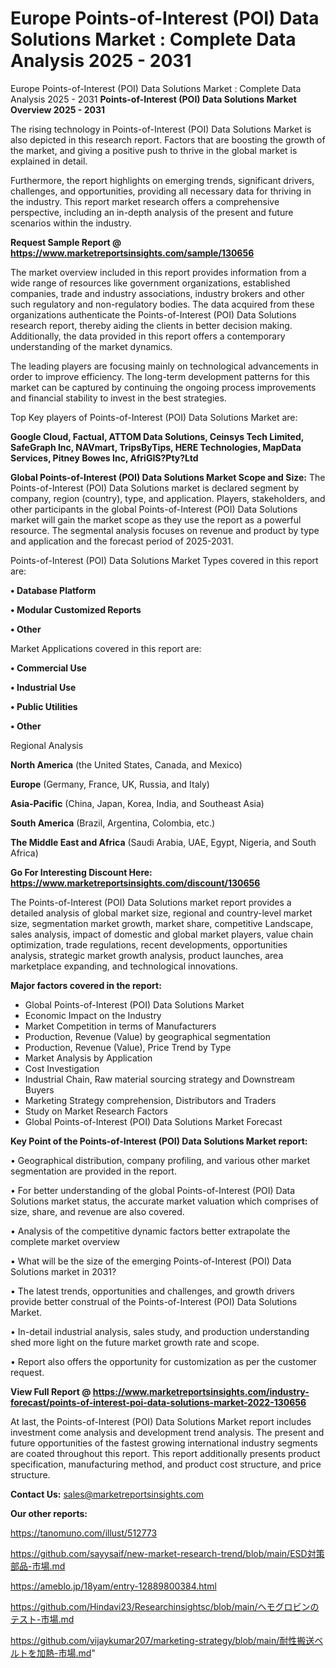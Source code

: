 # Europe Points-of-Interest (POI) Data Solutions Market : Complete Data Analysis 2025 - 2031
Europe Points-of-Interest (POI) Data Solutions Market : Complete Data Analysis 2025 - 2031
<Strong> Points-of-Interest (POI) Data Solutions Market Overview 2025 - 2031</strong>

The rising technology in Points-of-Interest (POI) Data Solutions Market is also depicted in this research report. Factors that are boosting the growth of the market, and giving a positive push to thrive in the global market is explained in detail.

Furthermore, the report highlights on emerging trends, significant drivers, challenges, and opportunities, providing all necessary data for thriving in the industry. This report market research offers a comprehensive perspective, including an in-depth analysis of the present and future scenarios within the industry.

<strong>Request Sample Report @ <a href=https://www.marketreportsinsights.com/sample/130656>https://www.marketreportsinsights.com/sample/130656</a></strong>

The market overview included in this report provides information from a wide range of resources like government organizations, established companies, trade and industry associations, industry brokers and other such regulatory and non-regulatory bodies. The data acquired from these organizations authenticate the Points-of-Interest (POI) Data Solutions research report, thereby aiding the clients in better decision making. Additionally, the data provided in this report offers a contemporary understanding of the market dynamics.

The leading players are focusing mainly on technological advancements in order to improve efficiency. The long-term development patterns for this market can be captured by continuing the ongoing process improvements and financial stability to invest in the best strategies.

Top Key players of Points-of-Interest (POI) Data Solutions Market are:

<strong>Google Cloud, Factual, ATTOM Data Solutions, Ceinsys Tech Limited, SafeGraph Inc, NAVmart, TripsByTips, HERE Technologies, MapData Services, Pitney Bowes Inc, AfriGIS?Pty?Ltd</strong>

<strong><b>Global Points-of-Interest (POI) Data Solutions Market Scope and Size:</b></strong>
The Points-of-Interest (POI) Data Solutions market is declared segment by company, region (country), type, and application. Players, stakeholders, and other participants in the global Points-of-Interest (POI) Data Solutions market will gain the market scope as they use the report as a powerful resource. The segmental analysis focuses on revenue and product by type and application and the forecast period of 2025-2031.

Points-of-Interest (POI) Data Solutions Market Types covered in this report are:

<strong>• Database Platform

• Modular Customized Reports

• Other</strong>

Market Applications covered in this report are:

<strong>• Commercial Use

• Industrial Use

• Public Utilities

• Other</strong> 

Regional Analysis

<strong>North America</strong> (the United States, Canada, and Mexico)

<strong>Europe</strong> (Germany, France, UK, Russia, and Italy)

<strong>Asia-Pacific</strong> (China, Japan, Korea, India, and Southeast Asia)

<strong>South America</strong> (Brazil, Argentina, Colombia, etc.)

<strong>The Middle East and Africa</strong> (Saudi Arabia, UAE, Egypt, Nigeria, and South Africa)

<strong>Go For Interesting Discount Here: <a href=https://www.marketreportsinsights.com/discount/130656>https://www.marketreportsinsights.com/discount/130656</a></strong>

The Points-of-Interest (POI) Data Solutions market report provides a detailed analysis of global market size, regional and country-level market size, segmentation market growth, market share, competitive Landscape, sales analysis, impact of domestic and global market players, value chain optimization, trade regulations, recent developments, opportunities analysis, strategic market growth analysis, product launches, area marketplace expanding, and technological innovations.

<strong><b>Major factors covered in the report:</b></strong>
<ul>
  <li>Global Points-of-Interest (POI) Data Solutions Market </li>
  <li>Economic Impact on the Industry</li>
  <li>Market Competition in terms of Manufacturers</li>
  <li>Production, Revenue (Value) by geographical segmentation</li>
  <li>Production, Revenue (Value), Price Trend by Type</li>
  <li>Market Analysis by Application</li>
  <li>Cost Investigation</li>
  <li>Industrial Chain, Raw material sourcing strategy and Downstream Buyers</li>
  <li>Marketing Strategy comprehension, Distributors and Traders</li>
  <li>Study on Market Research Factors</li>
  <li>Global Points-of-Interest (POI) Data Solutions Market Forecast</li>
</ul>

<strong><b>Key Point of the Points-of-Interest (POI) Data Solutions Market report:</b></strong>

• Geographical distribution, company profiling, and various other market segmentation are provided in the report.

• For better understanding of the global Points-of-Interest (POI) Data Solutions market status, the accurate market valuation which comprises of size, share, and revenue are also covered.

• Analysis of the competitive dynamic factors better extrapolate the complete market overview

• What will be the size of the emerging Points-of-Interest (POI) Data Solutions market in 2031?

• The latest trends, opportunities and challenges, and growth drivers provide better construal of the Points-of-Interest (POI) Data Solutions Market.

• In-detail industrial analysis, sales study, and production understanding shed more light on the future market growth rate and scope.

• Report also offers the opportunity for customization as per the customer request.

<strong><b>View Full Report @ <a href=https://www.marketreportsinsights.com/industry-forecast/points-of-interest-poi-data-solutions-market-2022-130656>https://www.marketreportsinsights.com/industry-forecast/points-of-interest-poi-data-solutions-market-2022-130656</a></b></strong>


At last, the Points-of-Interest (POI) Data Solutions Market report includes investment come analysis and development trend analysis. The present and future opportunities of the fastest growing international industry segments are coated throughout this report. This report additionally presents product specification, manufacturing method, and product cost structure, and price structure.

<strong>Contact Us:</strong>
sales@marketreportsinsights.com

<strong>Our other reports:</strong>

<a href=https://tanomuno.com/illust/512773>https://tanomuno.com/illust/512773</a>

<a href=https://github.com/sayysaif/new-market-research-trend/blob/main/ESD対策部品-市場.md>https://github.com/sayysaif/new-market-research-trend/blob/main/ESD対策部品-市場.md</a>

<a href=https://ameblo.jp/18yam/entry-12889800384.html>https://ameblo.jp/18yam/entry-12889800384.html</a>

<a href=https://github.com/Hindavi23/Researchinsightsc/blob/main/ヘモグロビンのテスト-市場.md>https://github.com/Hindavi23/Researchinsightsc/blob/main/ヘモグロビンのテスト-市場.md</a>

<a href=https://github.com/vijaykumar207/marketing-strategy/blob/main/耐性搬送ベルトを加熱-市場.md>https://github.com/vijaykumar207/marketing-strategy/blob/main/耐性搬送ベルトを加熱-市場.md</a>"
